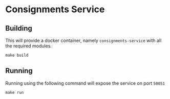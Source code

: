 # Consignments Service

## Building
This will provide a docker container, namely `consignments-service` with all the required modules.
```
make build
```

## Running
Running using the following command will expose the service on port `50051`
```
make run
```